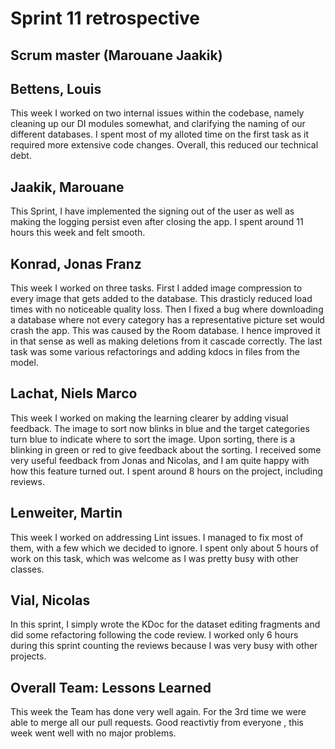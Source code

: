 # Sprint 11 retrospective

## Scrum master (Marouane Jaakik)

## Bettens, Louis
This week I worked on two internal issues within the codebase, namely cleaning
up our DI modules somewhat, and clarifying the naming of our different
databases. I spent most of my alloted time on the first task as it required
more extensive code changes. Overall, this reduced our technical debt.

## Jaakik, Marouane
This Sprint, I have implemented the signing out of the user as well as making the logging persist even after closing the app. I spent around 11 hours this week and felt smooth. 

## Konrad, Jonas Franz
This week I worked on three tasks. First I added image compression to every image that gets added to the database. This drasticly reduced load times with no noticeable quality loss.
Then I fixed a bug where downloading a database where not every category has a representative picture set would crash the app. This was caused by the Room database. I hence improved it in that sense as well as making deletions from it cascade correctly. The last task was some various refactorings and adding kdocs in files from the model.

## Lachat, Niels Marco
This week I worked on making the learning clearer by adding visual feedback. The image to sort now blinks in blue and the target categories turn blue to indicate where to sort the image. Upon sorting, there is a blinking in green or red to give feedback about the sorting. I received some very useful feedback from Jonas and Nicolas, and I am quite happy with how this feature turned out. I spent around 8 hours on the project, including reviews.

## Lenweiter, Martin
This week I worked on addressing Lint issues. I managed to fix most of them, with a few which we decided to ignore. I spent only about 5 hours of work on this task, which was welcome as I was pretty busy with other classes.

## Vial, Nicolas
In this sprint, I simply wrote the KDoc for the dataset editing fragments and did some refactoring following the code review. I worked only 6 hours during this sprint counting the reviews because I was very busy with other projects.

## Overall Team: Lessons Learned
This week the Team has done very well again. For the 3rd time we were able to merge all our pull requests. Good reactivtiy from everyone , this week went well with no major problems. 
